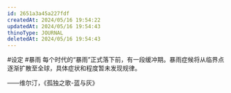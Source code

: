 ```yaml
---
id: 2651a3a45a227fdf
createdAt: 2024/05/16 19:54:22
updatedAt: 2024/05/16 19:54:43
thinoType: JOURNAL
deletedAt: 2024/05/16 19:54:43
---
```

#设定 #暴雨 每个时代的“暴雨”正式落下前，有一段缓冲期。暴雨症候将从临界点逐渐扩散至全球，具体症状和程度暂未发现规律。

——维尔汀，《孤独之歌-蓝与灰》